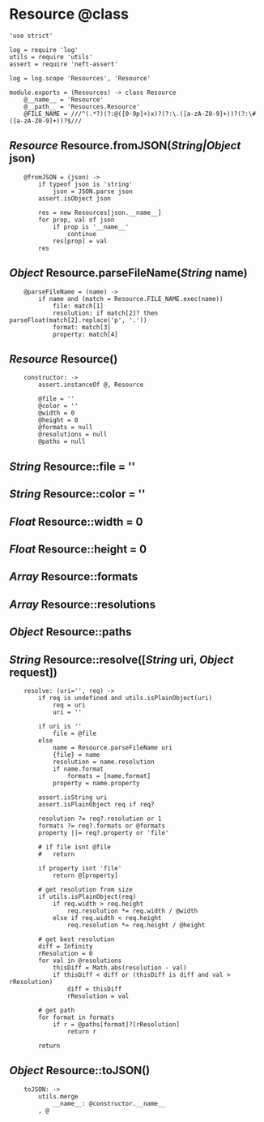 Resource @class
===============

	'use strict'

	log = require 'log'
	utils = require 'utils'
	assert = require 'neft-assert'

	log = log.scope 'Resources', 'Resource'

	module.exports = (Resources) -> class Resource
		@__name__ = 'Resource'
		@__path__ = 'Resources.Resource'
		@FILE_NAME = ///^(.*?)(?:@([0-9p]+)x)?(?:\.([a-zA-Z0-9]+))?(?:\#([a-zA-Z0-9]+))?$///

*Resource* Resource.fromJSON(*String|Object* json)
--------------------------------------------------

		@fromJSON = (json) ->
			if typeof json is 'string'
				json = JSON.parse json
			assert.isObject json

			res = new Resources[json.__name__]
			for prop, val of json
				if prop is '__name__'
					continue
				res[prop] = val
			res

*Object* Resource.parseFileName(*String* name)
----------------------------------------------

		@parseFileName = (name) ->
			if name and (match = Resource.FILE_NAME.exec(name))
				file: match[1]
				resolution: if match[2]? then parseFloat(match[2].replace('p', '.'))
				format: match[3]
				property: match[4]

*Resource* Resource()
---------------------

		constructor: ->
			assert.instanceOf @, Resource

			@file = ''
			@color = ''
			@width = 0
			@height = 0
			@formats = null
			@resolutions = null
			@paths = null

*String* Resource::file = ''
----------------------------

*String* Resource::color = ''
-----------------------------

*Float* Resource::width = 0
---------------------------

*Float* Resource::height = 0
----------------------------

*Array* Resource::formats
-------------------------

*Array* Resource::resolutions
-----------------------------

*Object* Resource::paths
------------------------

*String* Resource::resolve([*String* uri, *Object* request])
------------------------------------------------------------

		resolve: (uri='', req) ->
			if req is undefined and utils.isPlainObject(uri)
				req = uri
				uri = ''

			if uri is ''
				file = @file
			else
				name = Resource.parseFileName uri
				{file} = name
				resolution = name.resolution
				if name.format
					formats = [name.format]
				property = name.property

			assert.isString uri
			assert.isPlainObject req if req?

			resolution ?= req?.resolution or 1
			formats ?= req?.formats or @formats
			property ||= req?.property or 'file'

			# if file isnt @file
			# 	return

			if property isnt 'file'
				return @[property]

			# get resolution from size
			if utils.isPlainObject(req)
				if req.width > req.height
					req.resolution *= req.width / @width
				else if req.width < req.height
					req.resolution *= req.height / @height

			# get best resolution
			diff = Infinity
			rResolution = 0
			for val in @resolutions
				thisDiff = Math.abs(resolution - val)
				if thisDiff < diff or (thisDiff is diff and val > rResolution)
					diff = thisDiff
					rResolution = val

			# get path
			for format in formats
				if r = @paths[format]?[rResolution]
					return r
						
			return

*Object* Resource::toJSON()
---------------------------

		toJSON: ->
			utils.merge
				__name__: @constructor.__name__
			, @

